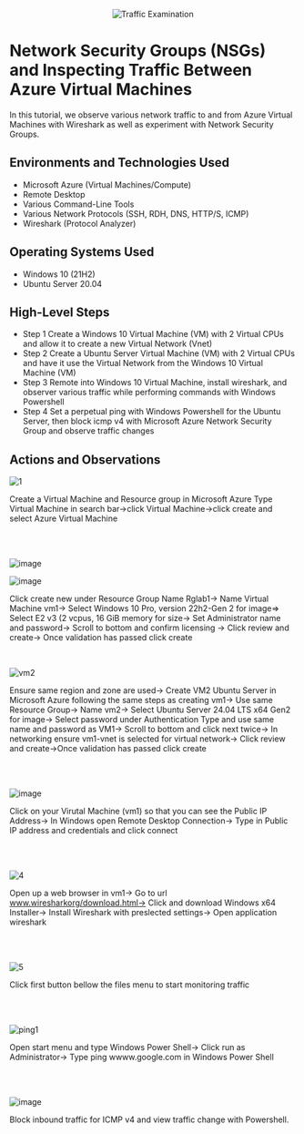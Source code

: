<p align="center">
<img src="https://i.imgur.com/Ua7udoS.png" alt="Traffic Examination"/>
</p>

<h1>Network Security Groups (NSGs) and Inspecting Traffic Between Azure Virtual Machines</h1>
In this tutorial, we observe various network traffic to and from Azure Virtual Machines with Wireshark as well as experiment with Network Security Groups. <br />




<h2>Environments and Technologies Used</h2>

- Microsoft Azure (Virtual Machines/Compute)
- Remote Desktop
- Various Command-Line Tools
- Various Network Protocols (SSH, RDH, DNS, HTTP/S, ICMP)
- Wireshark (Protocol Analyzer)

<h2>Operating Systems Used </h2>

- Windows 10 (21H2)
- Ubuntu Server 20.04

<h2>High-Level Steps</h2>

- Step 1 Create a Windows 10 Virtual Machine (VM) with 2 Virtual CPUs and allow it to create a new Virtual Network (Vnet)
- Step 2 Create a Ubuntu Server Virtual Machine (VM) with 2 Virtual CPUs and have it use the Virtual Network from the Windows 10 Virtual Machine (VM) 
- Step 3 Remote into Windows 10 Virtual Machine, install wireshark, and observer various traffic while performing commands with Windows Powershell
- Step 4 Set a perpetual ping with Windows Powershell for the Ubuntu Server, then block icmp v4 with Microsoft Azure Network Security Group and observe traffic changes 

<h2>Actions and Observations</h2>

![1](https://github.com/user-attachments/assets/440b44ba-85a4-4d30-9dd7-5dbb9d90a5b4)

Create a Virtual Machine and Resource group in Microsoft Azure
Type Virtual Machine in search bar->click Virtual Machine->click create and select Azure Virtual Machine

<br />
<br />


![image](https://github.com/user-attachments/assets/883aacc6-cb48-4e8c-9d74-02dc1e30695d)



![image](https://github.com/user-attachments/assets/198a231c-66ca-49b5-a303-7fa525feaf8a)

<p>
Click create new under Resource Group Name Rglab1-> Name Virtual Machine vm1-> Select  Windows 10 Pro, version 22h2-Gen 2 for image=> Select E2 v3 (2 vcpus, 16 GiB memory for size-> Set Administrator name and password-> Scroll to bottom and confirm licensing -> Click review and create-> Once validation has passed click create
</p>
<br />

![vm2](https://github.com/user-attachments/assets/2d32d0c3-21be-4ad8-a26d-68bc2e016fc0)

<p>
Ensure same region and zone are used-> Create VM2 Ubuntu Server in Microsoft Azure following the same steps as creating vm1-> Use same Resource Group-> Name vm2-> Select Ubuntu Server 24.04 LTS x64 Gen2 for image-> Select password under Authentication Type and use same name and password as VM1-> Scroll to bottom and click next twice-> In networking ensure vm1-vnet is selected for virtual network-> Click review and create->Once validation has passed click create 
</p>
<br />
<br />


![image](https://github.com/user-attachments/assets/c5f3df4e-ab14-4ee2-8df3-96279bd22783)

Click on your Virutal Machine (vm1) so that you can see the Public IP Address-> In Windows open Remote Desktop Connection-> Type in Public IP address and credentials and click connect

<br />
<br />

![4](https://github.com/user-attachments/assets/22c95e6f-571f-4375-be85-f8343a2f44fb)

Open up a web browser in vm1-> Go to url www.wiresharkorg/download.html-> Click and download Windows x64 Installer-> Install Wireshark with preslected settings-> Open application wireshark

<br />
<br />

![5](https://github.com/user-attachments/assets/ebc41baf-4817-4886-a6b6-6214bdbc3b83)

Click first button bellow the files menu to start monitoring traffic


<br >
<br />

![ping1](https://github.com/user-attachments/assets/105b3899-00cc-4733-8727-1b42bfafb42d)


<p>
Open start menu and type Windows Power Shell-> Click run as Administrator-> Type ping wwww.google.com in Windows Power Shell
</p>
<br />
<br />

![image](https://github.com/user-attachments/assets/ff6dadc6-2376-4ce5-ab4e-c91d66380c32)

<p>
Block inbound traffic for ICMP v4 and view traffic change with Powershell. 
</p>
<br />
